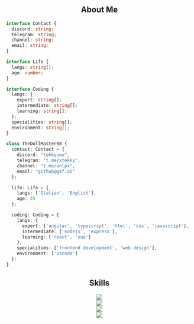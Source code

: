 <!-- <p align="center">
    <img alt="" src=https://img.shields.io/github/stars/xtekky?style=for-the-badge&?affiliations=OWNER%2CCOLLABORATOR />
    <img alt="" src=https://komarev.com/ghpvc/?username=xtekky&style=for-the-badge />
</p> -->


<h2 align="center">About Me </h2>

```typescript
interface Contact {
  discord: string;
  telegram: string;
  channel: string;
  email: string;
}

interface Life {
  langs: string[];
  age: number;
}

interface Coding {
  langs: {
    expert: string[];
    intermediate: string[];
    learning: string[];
  };
  specialities: string[];
  environment: string[];
}

class TheDollMaster98 {
  contact: Contact = {
    discord: "tekkyuwu",
    telegram: "t.me/xtekky",
    channel: "t.me/onlpx",
    email: "github@g4f.ai"
  };

  life: Life = {
    langs: ['Italian', 'English'],
    age: 25
  };

  coding: Coding = {
    langs: {
      expert: ['angular', 'typescript', 'html', 'css', 'javascript'],
      intermediate: ['nodejs', 'express'],
      learning: ['react', 'vue']
    },
    specialities: ['frontend development', 'web design'],
    environment: ['vscode']
  };
}

```
<h2 align="center">Skills </h2>

<p align="center">
	<a href="https://skillicons.dev">
	    <img src="https://skillicons.dev/icons?i=js,ts,html,css,angular,react,bootstrap" />
		<br/>
	    <img src="https://skillicons.dev/icons?i=nodejs,express,mongodb,firebase,heroku" />
		  <br/>
	    <img src="https://skillicons.dev/icons?i=dart,flutter" />
		<br/>
	    <img src="https://skillicons.dev/icons?i=vscode,androidstudio" />
	  </a>
</p>


